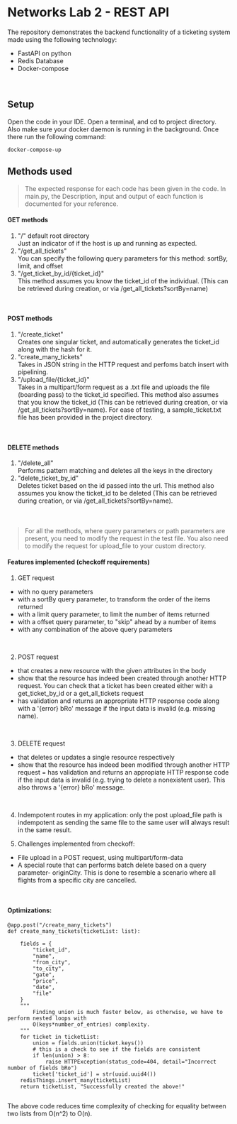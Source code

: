 # Networks Lab 2 - REST API
The repository demonstrates the backend functionality of a ticketing system made using the following technology: <br/>

- FastAPI on python
- Redis Database
- Docker-compose

<br/>

## Setup
Open the code in your IDE. Open a terminal, and cd to project directory. Also make sure your docker daemon is running in the background. Once there run the following command:<br/>
```
docker-compose-up
```
## Methods used 
> The expected response for each code has been given in the code. In main.py, the Description, input and output of each function is documented for your reference.

#### GET methods
1. "/" default root directory<br/> Just an indicator of if the host is up and running as expected.
2. "/get_all_tickets"<br/>
You can specify the following query parameters for this method: sortBy, limit, and offset
3. "/get_ticket_by_id/{ticket_id}"<br/>This method assumes you know the ticket_id of the individual. (This can be retrieved during creation, or via /get_all_tickets?sortBy=name) 
<br/>

#### POST methods
1. "/create_ticket"<br/>Creates one singular ticket, and automatically generates the ticket_id along with the hash for it.
2. "create_many_tickets"<br/> Takes in JSON string in the HTTP request and perfoms batch insert with pipelining.
3. "/upload_file/{ticket_id}"<br/> Takes in a multipart/form request as a .txt file and uploads the file (boarding pass) to the ticket_id specified. This method also assumes that you know the ticket_id (This can be retrieved during creation, or via /get_all_tickets?sortBy=name). For ease of testing, a sample_ticket.txt file has been provided in the project directory.
<br/>

#### DELETE methods
1. "/delete_all"<br/> Performs pattern matching and deletes all the keys in the directory
2. "delete_ticket_by_id"<br/> Deletes ticket based on the id passed into the url. This method also assumes you know the ticket_id to be deleted (This can be retrieved during creation, or via /get_all_tickets?sortBy=name).
<br/>



#### 
> For all the methods, where query parameters or path parameters are present, you need to modify the request in the test file. You also need to modify the request for upload_file to your custom directory.

#### Features implemented (checkoff requirements)

1. GET request
- with no query parameters
- with a sortBy query parameter, to transform the order of the items returned
- with a limit query parameter, to limit the number of items returned
- with a offset query parameter, to "skip" ahead by a number of items
- with any combination of the above query parameters
<br/>

2. POST request
- that creates a new resource with the given attributes in the body
- show that the resource has indeed been created through another HTTP request. You can check that a ticket has been created either with a get_ticket_by_id or a get_all_tickets request
- has validation and returns an appropriate HTTP response code along with a '{error} bRo' message if the input data is invalid (e.g. missing name). 
<br/>

3. DELETE request
- that deletes or updates a single resource respectively
- show that the resource has indeed been modified through another HTTP request = has validation and returns an appropiate HTTP response code if the input data is invalid (e.g. trying to delete a nonexistent user). This also throws a '{error} bRo' message.
<br/>

4. Indempotent routes in my application: only the post upload_file path is indempotent as sending the same file to the same user will always result in the same result.<br/>

5. Challenges implemented from checkoff:
- File upload in a POST request, using multipart/form-data
- A special route that can performs batch delete based on a query parameter- originCity. This is done to resemble a scenario where all flights from a specific city are cancelled. 

<br/>

#### Optimizations:
```python3
@app.post("/create_many_tickets")
def create_many_tickets(ticketList: list):

    fields = {
        "ticket_id",
        "name",
        "from_city",
        "to_city",
        "gate",
        "price",
        "date",
        "file"
    }
    """
        Finding union is much faster below, as otherwise, we have to perform nested loops with
        O(keys*number_of_entries) complexity. 
    """
    for ticket in ticketList:
        union = fields.union(ticket.keys())
        # this is a check to see if the fields are consistent
        if len(union) > 8:
            raise HTTPException(status_code=404, detail="Incorrect number of fields bRo")
        ticket['ticket_id'] = str(uuid.uuid4())
    redisThings.insert_many(ticketList)
    return ticketList, "Successfully created the above!"


```
The above code reduces time complexity of checking for equality between two lists from O(n^2) to O(n). 

